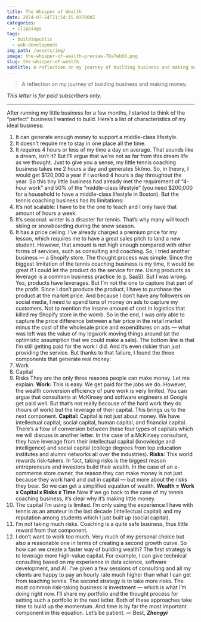 ```yaml
---
title: The Whisper of Wealth
date: 2024-07-24T21:54:15.037000Z
categories:
  - clippings
tags:
  - buildinpublic
  - web-development
img_path: /assets/img/
image: the-whisper-of-wealth-preview-78a7eb68.png
slug: the-whisper-of-wealth
subtitle: A reflection on my journey of building business and making money.
---
```


> A reflection on my journey of building business and making money.

_This letter is for paid subscribers only._
* * *
After running my little business for a few months, I started to think of the “perfect” business I wanted to build. 
Here’s a list of characteristics of my ideal business:
1. It can generate enough money to support a middle-class lifestyle.
2. It doesn’t require me to stay in one place all the time.
3. It requires 4 hours or less of my time a day on average.
That sounds like a dream, isn’t it? 
But I’ll argue that we're not as far from this dream life as we thought.
Just to give you a sense, my little tennis coaching business takes me 2 hours a day and generates 5k/mo. So, in theory, I would get $120,000 a year if I worked 4 hours a day throughout the year. 
So this tiny little business had already met the requirement of “4-hour work” and 50% of the “middle-class lifestyle” (you need $200,000 for a household to have a middle-class lifestyle in Boston). 
But the tennis coaching business has its limitations: 
1. It’s not scalable: I have to be the one to teach and I only have that amount of hours a week.
2. It’s seasonal: winter is a disaster for tennis. That’s why many will teach skiing or snowboarding during the snow season.
3. It has a price ceiling: I’ve already charged a premium price for my lesson, which requires me to have a great sales pitch to land a new student. However, that amount is not high enough compared with other forms of services, such as consulting and coaching.
So, I tried another business — a Shopify store. 
The thought process was simple: Since the biggest limitation of the tennis coaching business is my time, it would be great if I could let the product do the service for me. Using products as leverage is a common business practice (e.g. SaaS).
But I was wrong.
Yes, products have leverages. But I’m not the one to capture that part of the profit. Since I don’t produce the product, I have to purchase the product at the market price. And because I don’t have any followers on social media, I need to spend tons of money on ads to capture my customers. Not to mention the insane amount of cost in logistics that killed my Shopify store in the womb. 
So in the end, I was only able to capture the price difference between a fair price in the retail market minus the cost of the wholesale price and expenditures on ads — what was left was the value of my legwork moving things around (at the optimistic assumption that we could make a sale).
The bottom line is that I’m still getting paid for the work I did. And it’s even riskier than just providing the service.
But thanks to that failure, I found the three components that generate real money:
1. Work
2. Capital
3. Risks
They are the only three reasons people can make money. Let me explain.
**Work:** This is easy. We get paid for the jobs we do. However, the wealth conversion efficiency of pure work is very limited. You can argue that consultants at McKinsey and software engineers at Google get paid well. But that’s not really because of the hard work they do (hours of work) but the leverage of their capital. This brings us to the next component.
**Capital:** Capital is not just about money. We have intellectual capital, social capital, human capital, and financial capital. There’s a flow of conversion between these four types of capitals which we will discuss in another letter. In the case of a McKinsey consultant, they have leverage from their intellectual capital (knowledge and intelligence) and social capital (college degrees from top education institutes and alumni networks all over the industries). 
**Risks:** This world rewards risk-takers. In fact, taking risks is the biggest reason entrepreneurs and investors build their wealth. In the case of an e-commerce store owner, the reason they can make money is not just because they work hard and put in capital — but more about the risks they bear. 
So we can get a simplified equation of wealth.
**Wealth = Work x Capital x Risks x Time**
Now if we go back to the case of my tennis coaching business, it’s clear why it’s making little money.
1. The capital I’m using is limited. I’m only using the experience I have with tennis as an amateur in the last decade (intellectual capital) and my reputation among students which I just built up (social capital).
2. I’m not taking much risks. Coaching is a quite safe business, thus little reward from that component.
3. I don’t want to work too much. Very much of my personal choice but also a reasonable one in terms of creating a second growth curve.
So how can we create a faster way of building wealth?
The first strategy is to leverage more high-value capital. For example, I can give technical consulting based on my experience in data science, software development, and AI. I’ve given a few sessions of consulting and all my clients are happy to pay an hourly rate much higher than what I can get from teaching tennis. 
The second strategy is to take more risks. The most common risk-taking business is investment — which is what I’m doing right now. I’ll share my portfolio and the thought process for setting such a portfolio in the next letter.
Both of these approaches take time to build up the momentum. And time is by far the most important component in this equation. 
Let’s be patient.
—
Best,
_**Zhengyi**_
